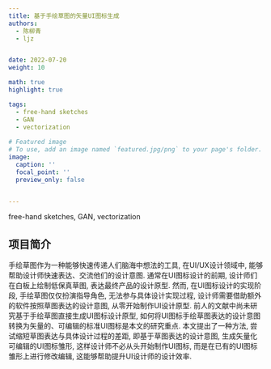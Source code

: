 ```yaml
---
title: 基于手绘草图的矢量UI图标生成
authors:
  - 陈柳青
  - ljz


date: 2022-07-20
weight: 10

math: true
highlight: true

tags:
  - free-hand sketches
  - GAN
  - vectorization
  
# Featured image
# To use, add an image named `featured.jpg/png` to your page's folder.
image:
  caption: ''
  focal_point: ''
  preview_only: false


---
```

free-hand sketches, GAN, vectorization
<!--more-->

## 项目简介

手绘草图作为一种能够快速传递人们脑海中想法的工具, 在UI/UX设计领域中, 能够帮助设计师快速表达、交流他们的设计意图. 通常在UI图标设计的前期, 设计师们在白板上绘制低保真草图, 表达最终产品的设计原型. 然而, 在UI图标设计的实现阶段, 手绘草图仅仅扮演指导角色, 无法参与具体设计实现过程, 设计师需要借助额外的软件按照草图表达的设计意图, 从零开始制作UI设计原型. 前人的文献中尚未研究基于手绘草图直接生成UI图标设计原型, 如何将UI图标手绘草图表达的设计意图转换为矢量的、可编辑的标准UI图标是本文的研究重点. 本文提出了一种方法, 尝试缩短草图表达与具体设计过程的差距, 即基于草图表达的设计意图, 生成矢量化可编辑的UI图标雏形, 这样设计师不必从头开始制作UI图标, 而是在已有的UI图标雏形上进行修改编辑, 这能够帮助提升UI设计师的设计效率.
